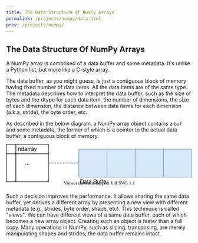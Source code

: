 ```yaml
---
title: The Data Structure of NumPy Arrays
permalink: /projects/numpy/data.html
prev: /projects/numpy/
---
```


## The Data Structure Of NumPy Arrays

A NumPy array is comprised of a data buffer and some metadata. It's unlike a Python list, but more like a C-style array.

The data buffer, as you might guess, is just a contiguous block of memory having fixed number of data items. All the data items are of the same type. The metadata describes how to interpret the data buffer, such as the size of bytes and the dtype for each data item, the number of dimensions, the size of each dimension, the distance between data items for each dimension (a.k.a, stride), the byte order, etc.

As described in the below diagram, a NumPy array object contains a `buf` and some metadata, the former of which is a pointer to the actual data buffer, a contiguous block of memory.

![NumPy Aray Basic](/static/images/NumPy-Array-Basic.svg)

Such a decision improves the performance. It allows sharing the same data buffer, yet derives a different array by presenting a new view with different metadata (e.g., strides, byte order, shape, etc). This technique is called "views". We can have different views of a same data buffer, each of which becomes a new array object. Creating such an object is faster than a full copy. Many operations in NumPy, such as slicing, transposing, are merely manipulating shapes and strides; the data buffer remains intact.
